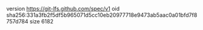 version https://git-lfs.github.com/spec/v1
oid sha256:331a3fb2f5df5b965071d5cc10eb20977718e9473ab5aac0a01bfd7f8757d784
size 6182
